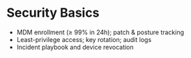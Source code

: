 # Security Basics

- MDM enrollment (≥ 99% in 24h); patch & posture tracking
- Least-privilege access; key rotation; audit logs
- Incident playbook and device revocation
